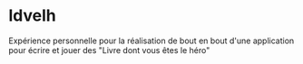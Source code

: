 # ldvelh
Expérience personnelle pour la réalisation de bout en bout d'une application pour écrire et jouer des  "Livre dont vous êtes le héro"
